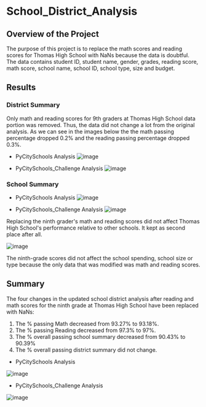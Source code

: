 # School_District_Analysis

## Overview of the Project

The purpose of this project is to replace the math scores and reading scores for Thomas High School with NaNs because the data is doubtful. The data contains student ID, student name, gender, grades, reading score, math score, school name, school ID, school type, size and budget.

## Results

### District Summary

Only math and reading scores for 9th graders at Thomas High School data portion was removed. Thus, the data did not change a lot from the original analysis. As we can see in the images below the the math passing percentage dropped 0.2% and the reading passing percentage dropped 0.3%.

* PyCitySchools Analysis
![image](https://user-images.githubusercontent.com/95327338/150498783-377cb7a3-033f-4b84-b970-d5cfe499c60b.png)

* PyCitySchools_Challenge Analysis
![image](https://user-images.githubusercontent.com/95327338/150500386-51efacc5-82ba-4ecf-b405-4892552fe2e0.png)

### School Summary


* PyCitySchools Analysis
![image](https://user-images.githubusercontent.com/95327338/150618246-35bedf19-3a38-4373-92b1-3d0fc046f9de.png)

* PyCitySchools_Challenge Analysis
![image](https://user-images.githubusercontent.com/95327338/150618205-9ece34c2-89fe-4f46-939e-482f01569438.png)

Replacing the ninth grader's math and reading scores did not affect Thomas High School's performance relative to other schools. It kept as second place after all. 

![image](https://user-images.githubusercontent.com/95327338/150618933-09d14c3f-7f27-4d7e-9bc0-2d6da3281c2d.png)

The ninth-grade scores did not affect the school spending, school size or type because the only data that was modified was math and reading scores.

## Summary

The four changes in the updated school district analysis after reading and math scores for the ninth grade at Thomas High School have been replaced with NaNs:

  1. The % passing Math decreased from 93.27% to 93.18%.
  2. The % passing Reading decreased from 97.3% to 97%.
  3. The % overall passing school summary decreased from 90.43% to 90.39%
  4. The % overall passing district summary did not change. 

* PyCitySchools Analysis

![image](https://user-images.githubusercontent.com/95327338/150620910-f346e5cc-4e4a-4ffe-9cd6-35ba0b58f361.png)

* PyCitySchools_Challenge Analysis

![image](https://user-images.githubusercontent.com/95327338/150620991-3801ac8e-8a2c-4525-a96f-5d2704191b87.png)



